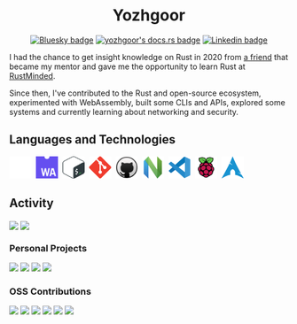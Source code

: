 <h1 align="center">Yozhgoor</h1>

<div id="badges" align="center">
  <a href="https://bsky.app/profile/yozhgoor.bsky.social"><img
    src="https://img.shields.io/badge/Bluesky-blue?style=for-the-badge&logo=bluesky&logoColor=white"
    alt="Bluesky badge"
  /></a>
  <a href="https://yozhgoor.github.io"><img
    src="https://shields.io/badge/docs.rs-blue?style=for-the-badge&logo=ReadtheDocs&logoColor=white"
    alt="yozhgoor's docs.rs badge"
  /></a>
  <a href="https://www.linkedin.com/in/yohan-boogaert-1a71a7230"><img
    src="https://img.shields.io/badge/LinkedIn-blue?style=for-the-badge&logo=linkedin&logoColor=white"
    alt="Linkedin badge"
  /></a>
</div>

I had the chance to get insight knowledge on Rust in 2020 from
[a friend](https://github.com/cecton) that became my mentor and gave me the
opportunity to learn Rust at [RustMinded](https://github.com/rustminded).

Since then, I've contributed to the Rust and open-source ecosystem, 
experimented with WebAssembly, built some CLIs and APIs, explored some
systems and currently learning about networking and security.

## Languages and Technologies

<div>
  <a href="https://www.rust-lang.org/"><img
    src="img/rust.svg"
    title="Rust"
    alt="Rust Programming Language icon"
    width="40"
    height="40"
  /></a>&nbsp;
  <a href="https://webassembly.org/"><img
      src="img/web-assembly.svg"
      title="WebAssembly"
      alt="WebAssembly icon"
      width="40"
      height="40"
  /></a>&nbsp;
  <a href="https://www.gnu.org/software/bash/"><img
    src="img/bash.svg"
    title="Bash"
    alt="Bash icon"
    width="40"
    height="40"
  /></a>&nbsp;
  <a href="https://git-scm.com/"><img
    src="img/git.svg"
    title="Git"
    alt="Git icon"
    width="40"
    height="40"
  /></a>&nbsp;
  <a href="https://github.com/"><img
    src="img/github.svg"
    title="GitHub"
    alt="GitHub icon"
    width="40"
    height="40"
  /></a>&nbsp;
  <a href="https://neovim.io/"><img
    src="img/neovim.svg"
    title="Neovim"
    alt="Neovim icon"
    width="40"
    height="40"
  /></a>&nbsp;
  <a href="https://code.visualstudio.com/"><img
    src="img/vscode.svg"
    title="VS Code"
    alt="VS Code icon"
    width="40"
    height="40"
  /></a>&nbsp;
  <a href="https://www.raspberrypi.org/"><img
    src="img/raspberry-pi.svg"
    title="Raspberry Pi"
    alt="Raspberry Pi icon"
    width="40"
    height="40"
  /></a>&nbsp;
  <a href="https://archlinux.org/"><img
    src="img/arch-linux.svg"
    title="Arch Linux"
    alt="Arch Linux icon"
    width="40"
    height="40"
  /></a>&nbsp;
</div>

## Activity

<div>
  <img
    align="center"
    src="https://github-readme-stats.vercel.app/api/top-langs/?username=yozhgoor&theme=codeSTACKr&title_color=57a5fd&hide=css,html"
  >
  <img
    align="center"
    src="https://github-readme-stats.vercel.app/api?username=yozhgoor&count_private=true&show_icons=true&include_all_commits=true&hide_rank=true&hide_title=true&hide=issues&theme=codeSTACKr&icon_color=6a727b"
  >
</div>

### Personal Projects

<div>
  <a href="https://github.com/yozhgoor/cargo-temp"><img
    src="https://github-readme-stats.vercel.app/api/pin/?username=yozhgoor&repo=cargo-temp&theme=codeSTACKr&title_color=57a5fd&icon_color=6a727b"
  /></a>
  <a href="https://github.com/Yozhgoor/yewprint-playground"><img
    src="https://github-readme-stats.vercel.app/api/pin/?username=yozhgoor&repo=yewprint-playground&theme=codeSTACKr&title_color=57a5fd&icon_color=6a727b"
  /></a>
  <a href="https://github.com/yozhgoor/CreateProcessW"><img
    src="https://github-readme-stats.vercel.app/api/pin/?username=yozhgoor&repo=CreateProcessW&theme=codeSTACKr&title_color=57a5fd&icon_color=6a727b"
  /></a>
  <a href="https://github.com/yozhgoor/cargo-flow"><img
    src="https://github-readme-stats.vercel.app/api/pin/?username=yozhgoor&repo=cargo-flow&theme=codeSTACKr&title_color=67a5fd&icon_color=6a727b"
  /></a>
</div>

### OSS Contributions

<div>
  <a href="https://github.com/rustminded/xtask-wasm"><img
    src="https://github-readme-stats.vercel.app/api/pin/?username=rustminded&repo=xtask-wasm&show_owner=true&theme=codeSTACKr&title_color=57a5fd&icon_color=6a727b"
  /></a>
  <a href="https://github.com/rustminded/xtask-watch"><img
    src="https://github-readme-stats.vercel.app/api/pin/?username=rustminded&repo=xtask-watch&show_owner=true&theme=codeSTACKr&title_color=57a5fd&icon_color=6a727b"
  /></a>
  <a href="https://github.com/yewprint/yewprint"><img
    src="https://github-readme-stats.vercel.app/api/pin/?username=yewprint&repo=yewprint&show_owner=true&theme=codeSTACKr&title_color=57a5fd&icon_color=6a727b"
  /></a>
  <a href="https://github.com/chronotope/chrono"><img
    src="https://github-readme-stats.vercel.app/api/pin/?username=chronotope&repo=chrono&show_owner=true&theme=codeSTACKr&title_color=57a5fd&icon_color=6a727b"
  /></a>
  <a href="https://github.com/cargo-generate/cargo-generate"><img
    src="https://github-readme-stats.vercel.app/api/pin/?username=cargo-generate&repo=cargo-generate&show_owner=true&theme=codeSTACKr&title_color=57a5fd&icon_color=6a727b"
  /></a>
  <a href="https://github.com/GuillaumeGomez/sysinfo"><img
    src="https://github-readme-stats.vercel.app/api/pin/?username=GuillaumeGomez&repo=sysinfo&show_owner=true&theme=codeSTACKr&title_color=57a5fd&icon_color=6a727b"
  /></a>
</div>
